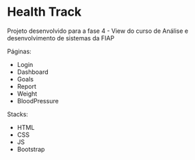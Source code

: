# Health Track
Projeto desenvolvido para a fase 4 - View do curso de Análise e desenvolvimento de sistemas da FIAP

Páginas:
-  Login
-  Dashboard
-  Goals
-  Report
-  Weight
-  BloodPressure

Stacks:
- HTML
- CSS
- JS 
- Bootstrap



